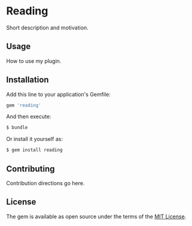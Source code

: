 # Reading
Short description and motivation.

## Usage
How to use my plugin.

## Installation
Add this line to your application's Gemfile:

```ruby
gem 'reading'
```

And then execute:
```bash
$ bundle
```

Or install it yourself as:
```bash
$ gem install reading
```

## Contributing
Contribution directions go here.

## License
The gem is available as open source under the terms of the [MIT License](http://opensource.org/licenses/MIT).

